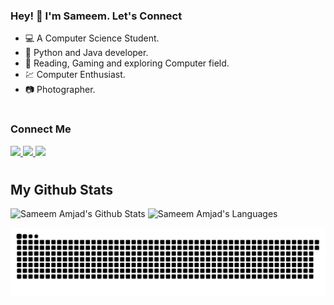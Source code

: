 ### Hey! 👋 I'm Sameem. Let's Connect
- 💻 A Computer Science Student.
- 👩‍ Python and Java developer.
- 📝 Reading, Gaming and exploring Computer field.
- 💹 Computer Enthusiast.
- 📷 Photographer.
<!--Social Icons!-->

#
### Connect Me
<p align="left">
<a href="https://mobile.twitter.com/SameemAmjad">
<img src="https://img.shields.io/badge/twitter-%231DA1F2.svg?&style=for-the-badge&logo=twitter&logoColor=white" />
</a>
  <a href="https://www.instagram.com/amjadsameem/">
<img  src="https://img.shields.io/badge/instagram-%23E4405F.svg?&style=for-the-badge&logo=instagram&logoColor=white" />
</a>
  <a href="https://www.facebook.com/profile.php?id=100060922623757">
<img  src="https://img.shields.io/badge/facebook-%231877F2.svg?&style=for-the-badge&logo=facebook&logoColor=white" />
</a>
</p>

#
<!--Github Stats!-->
## My Github Stats

<a><img alt="Sameem Amjad's Github Stats" src="https://github-readme-stats.vercel.app/api?username=Sameem-Amjad&show_icons=true&count_private=true&theme=react&hide_border=true&bg_color=0D1117" /></a>
  <a><img alt="Sameem Amjad's Languages" src="https://github-readme-stats.vercel.app/api/top-langs/?username=Sameem-Amjad&langs_count=10&hide=html&langs_count=8&count_private=true&layout=compact&theme=react&hide_border=true&bg_color=0D1117" /></a>
  <br/>
  
![Snake animation](https://github.com/Lucbm99/Lucbm99/blob/output/github-contribution-grid-snake.svg)
